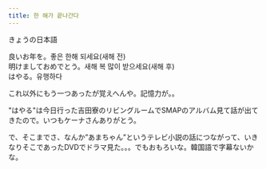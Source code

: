```yaml
---
title: 한 해가 끝나간다
---
```


きょうの日本語

良いお年を。좋은 한해 되세요(새해 전)  
明けましておめでとう。새해 복 많이 받으세요(새해 후)  
はやる。유행하다

これ以外にもう一つあったが覚えへんや。記憶力が。。

"はやる"は今日行った吉田寮のリビングルームでSMAPのアルバム見て話が出てきたので。いつもケーナさんありがとう。

で、そこまでさ、なんか”あまちゃん”というテレビ小説の話につながって、いきなりそこであったDVDでドラマ見た。。。でもおもろいな。韓国語で字幕ないかな。
